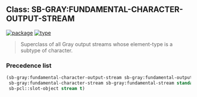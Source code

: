 ## Class: SB-GRAY:FUNDAMENTAL-CHARACTER-OUTPUT-STREAM
[![package](https://img.shields.io/badge/Package-SB--GRAY-5f9ea0.svg?style=social&colorA=999999)](../) [![type](https://img.shields.io/badge/Type-Class-5f9ea0.svg?style=social&colorA=999999)](../#class) 

> Superclass of all Gray output streams whose element-type
> is a subtype of character.

### Precedence list
```cl
(sb-gray:fundamental-character-output-stream sb-gray:fundamental-output-stream
 sb-gray:fundamental-character-stream sb-gray:fundamental-stream standard-object
 sb-pcl::slot-object stream t)
```
